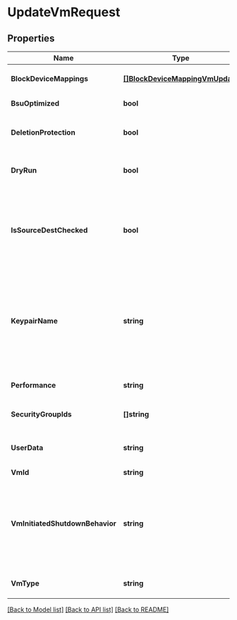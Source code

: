 # UpdateVmRequest

## Properties

Name | Type | Description | Notes
------------ | ------------- | ------------- | -------------
**BlockDeviceMappings** | [**[]BlockDeviceMappingVmUpdate**](BlockDeviceMappingVmUpdate.md) | One or more block device mappings of the VM. | [optional] 
**BsuOptimized** | **bool** | If true, the VM is optimized for BSU I/O. | [optional] 
**DeletionProtection** | **bool** | If true, you cannot terminate the VM using Cockpit, the CLI or the API. If false, you can. | [optional] 
**DryRun** | **bool** | If true, checks whether you have the required permissions to perform the action. | [optional] 
**IsSourceDestChecked** | **bool** | (Net only) If true, the source/destination check is enabled. If false, it is disabled. This value must be false for a NAT VM to perform network address translation (NAT) in a Net. | [optional] 
**KeypairName** | **string** | The name of the keypair.&lt;br /&gt; To complete the replacement, manually replace the old public key with the new public key in the ~/.ssh/authorized_keys file located in the VM. Restart the VM to apply the change. | [optional] 
**Performance** | **string** | The performance of the VM (&#x60;medium&#x60; \\| &#x60;high&#x60; \\|  &#x60;highest&#x60;). | [optional] 
**SecurityGroupIds** | **[]string** | One or more IDs of security groups for the VM. | [optional] 
**UserData** | **string** | The Base64-encoded MIME user data, limited to 500 kibibytes (KiB). | [optional] 
**VmId** | **string** | The ID of the VM. | 
**VmInitiatedShutdownBehavior** | **string** | The VM behavior when you stop it. By default or if set to &#x60;stop&#x60;, the VM stops. If set to &#x60;restart&#x60;, the VM stops then automatically restarts. If set to &#x60;terminate&#x60;, the VM stops and is terminated. | [optional] 
**VmType** | **string** | The type of VM. For more information, see [Instance Types](https://wiki.outscale.net/display/EN/Instance+Types). | [optional] 

[[Back to Model list]](../README.md#documentation-for-models) [[Back to API list]](../README.md#documentation-for-api-endpoints) [[Back to README]](../README.md)


